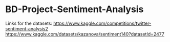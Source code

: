 # BD-Project-Sentiment-Analysis

Links for the datasets:
https://www.kaggle.com/competitions/twitter-sentiment-analysis2
https://www.kaggle.com/datasets/kazanova/sentiment140?datasetId=2477
